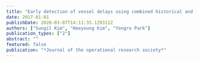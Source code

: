 ```yaml
---
title: "Early detection of vessel delays using combined historical and real-time information"
date: 2017-01-01
publishDate: 2020-03-07T14:11:35.129311Z
authors: ["Sungil Kim", "Heeyoung Kim", "Yongro Park"]
publication_types: ["2"]
abstract: ""
featured: false
publication: "*Journal of the operational research society*"
---
```


